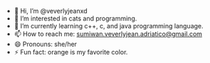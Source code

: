 - 👋 Hi, I’m @veverlyjeanxd
- 👀 I’m interested in cats and programming.
- 🌱 I’m currently learning c++, c, and java programming language.
- 📫 How to reach me: sumiwan.veverlyjean.adriatico@gmail.com
- 😄 Pronouns: she/her
- ⚡ Fun fact: orange is my favorite color.

<!---
veverlyjeanxd/veverlyjeanxd is a ✨ special ✨ repository because its `README.md` (this file) appears on your GitHub profile.
You can click the Preview link to take a look at your changes.
--->
